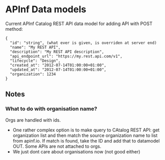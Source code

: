 # APInf Data models

Current APInf Catalog REST API data model for adding API with POST method:

```
{
  "id": "string", (what ever is given, is overriden at server end)
  "name": "My REST API",
  "description": "My REST API description",
  "api_endpoint_url": "https://my.rest.api.com/v1",
  "lifecycle": "Design",
  "created_at": "2012-07-14T01:00:00+01:00",
  "updated_at": "2012-07-14T01:00:00+01:00",
  "organization": 1234
}
```

## Notes

### What to do with organisation name? 
Orgs are handled with ids.
- One rather complex option is to make query to CAtalog REST API: get organization list and then match the source organization name to list from apinf.io. If match is found, take the ID and add that to datamodel OUT. Some APIs are not attached to orgs. 
- We just dont care about organisations now (not good either)
